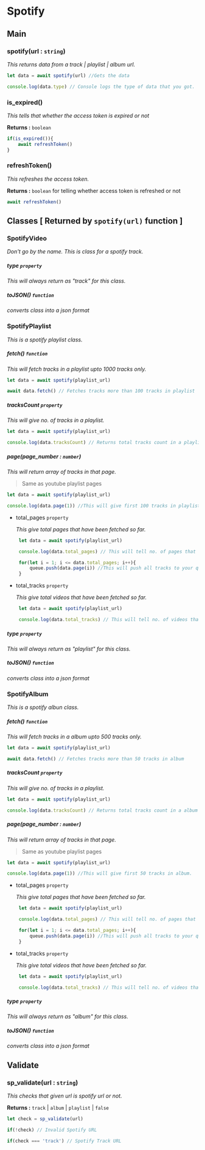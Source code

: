 # Spotify

## Main

### spotify(url : `string`)

_This returns data from a track | playlist | album url._

```js
let data = await spotify(url) //Gets the data

console.log(data.type) // Console logs the type of data that you got.
```

### is_expired()

_This tells that whether the access token is expired or not_

**Returns :** `boolean`

```js
if(is_expired()){
    await refreshToken()
}
```

### refreshToken()

_This refreshes the access token._

**Returns :** `boolean` for telling whether access token is refreshed or not

```js
await refreshToken()
```

## Classes [ Returned by `spotify(url)` function ]

### SpotifyVideo

_Don't go by the name. This is class for a spotify track._

##### type `property`

_This will always return as "track" for this class._

##### toJSON() `function`

_converts class into a json format_

### SpotifyPlaylist

_This is a spotify playlist class._

##### fetch() `function`

_This will fetch tracks in a playlist upto 1000 tracks only._

```js
let data = await spotify(playlist_url)

await data.fetch() // Fetches tracks more than 100 tracks in playlist
```

##### tracksCount `property`

_This will give no. of tracks in a playlist._

```js
let data = await spotify(playlist_url)

console.log(data.tracksCount) // Returns total tracks count in a playlist
```

##### page(page_number : `number`)

_This will return array of tracks in that page._

> Same as youtube playlist pages

```js
let data = await spotify(playlist_url)

console.log(data.page(1)) //This will give first 100 tracks in playlist.
```

-   total_pages `property`

    _This give total pages that have been fetched so far._

    ```js
     let data = await spotify(playlist_url)

     console.log(data.total_pages) // This will tell no. of pages that have been fetched so far.

     for(let i = 1; i <= data.total_pages; i++){
         queue.push(data.page(i)) //This will push all tracks to your queue system
     }
    ```

-   total_tracks `property`

    _This give total videos that have been fetched so far._

    ```js
     let data = await spotify(playlist_url)

     console.log(data.total_tracks) // This will tell no. of videos that have been fetched so far.
    ```

##### type `property`

_This will always return as "playlist" for this class._

##### toJSON() `function`

_converts class into a json format_

### SpotifyAlbum

_This is a spotify albun class._

##### fetch() `function`

_This will fetch tracks in a album upto 500 tracks only._

```js
let data = await spotify(playlist_url)

await data.fetch() // Fetches tracks more than 50 tracks in album
```

##### tracksCount `property`

_This will give no. of tracks in a playlist._

```js
let data = await spotify(playlist_url)

console.log(data.tracksCount) // Returns total tracks count in a album
```

##### page(page_number : `number`)

_This will return array of tracks in that page._

> Same as youtube playlist pages

```js
let data = await spotify(playlist_url)

console.log(data.page(1)) //This will give first 50 tracks in album.
```

-   total_pages `property`

    _This give total pages that have been fetched so far._

    ```js
     let data = await spotify(playlist_url)

     console.log(data.total_pages) // This will tell no. of pages that have been fetched so far.

     for(let i = 1; i <= data.total_pages; i++){
         queue.push(data.page(i)) //This will push all tracks to your queue system
     }
    ```

-   total_tracks `property`

    _This give total videos that have been fetched so far._

    ```js
     let data = await spotify(playlist_url)

     console.log(data.total_tracks) // This will tell no. of videos that have been fetched so far.
    ```

##### type `property`

_This will always return as "album" for this class._

##### toJSON() `function`

_converts class into a json format_

## Validate

### sp_validate(url : `string`)

_This checks that given url is spotify url or not._

**Returns :** `track` | `album` | `playlist` | `false`

```js
let check = sp_validate(url)

if(!check) // Invalid Spotify URL

if(check === 'track') // Spotify Track URL
```
